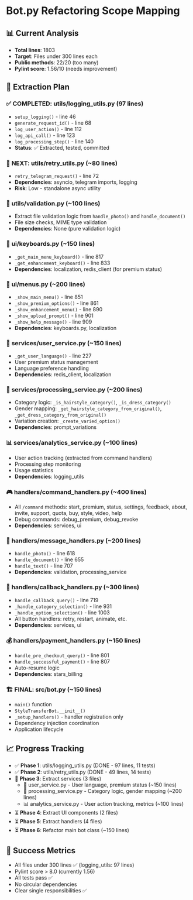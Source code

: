 # Bot.py Refactoring Scope Mapping

## 📊 **Current Analysis**
- **Total lines**: 1803
- **Target**: Files under 300 lines each  
- **Public methods**: 22/20 (too many)
- **Pylint score**: 1.56/10 (needs improvement)

## 🎯 **Extraction Plan**

### ✅ **COMPLETED: utils/logging_utils.py (97 lines)**
- `setup_logging()` - line 46
- `generate_request_id()` - line 68  
- `log_user_action()` - line 112
- `log_api_call()` - line 123
- `log_processing_step()` - line 140
- **Status**: ✅ Extracted, tested, committed

### 🔄 **NEXT: utils/retry_utils.py (~80 lines)**
- `retry_telegram_request()` - line 72
- **Dependencies**: asyncio, telegram imports, logging
- **Risk**: Low - standalone async utility

### 📝 **utils/validation.py (~100 lines)**
- Extract file validation logic from `handle_photo()` and `handle_document()`
- File size checks, MIME type validation
- **Dependencies**: None (pure validation logic)

### 🎨 **ui/keyboards.py (~150 lines)**
- `_get_main_menu_keyboard()` - line 817
- `_get_enhancement_keyboard()` - line 833
- **Dependencies**: localization, redis_client (for premium status)

### 🎨 **ui/menus.py (~200 lines)**
- `_show_main_menu()` - line 851
- `_show_premium_options()` - line 861
- `_show_enhancement_menu()` - line 890
- `_show_upload_prompt()` - line 901
- `_show_help_message()` - line 909
- **Dependencies**: keyboards.py, localization

### 👤 **services/user_service.py (~150 lines)**
- `_get_user_language()` - line 227
- User premium status management
- Language preference handling
- **Dependencies**: redis_client, localization

### 🔧 **services/processing_service.py (~200 lines)**
- Category logic: `_is_hairstyle_category()`, `_is_dress_category()`
- Gender mapping: `_get_hairstyle_category_from_original()`, `_get_dress_category_from_original()`
- Variation creation: `_create_varied_option()`
- **Dependencies**: prompt_variations

### 📊 **services/analytics_service.py (~100 lines)**
- User action tracking (extracted from command handlers)
- Processing step monitoring  
- Usage statistics
- **Dependencies**: logging_utils

### 🎮 **handlers/command_handlers.py (~400 lines)**
- All `/command` methods: start, premium, status, settings, feedback, about, invite, support, quota, buy, style, video, help
- Debug commands: debug_premium, debug_revoke
- **Dependencies**: services, ui

### 📩 **handlers/message_handlers.py (~200 lines)**
- `handle_photo()` - line 618
- `handle_document()` - line 655  
- `handle_text()` - line 707
- **Dependencies**: validation, processing_service

### 🔄 **handlers/callback_handlers.py (~300 lines)**
- `handle_callback_query()` - line 719
- `_handle_category_selection()` - line 931
- `_handle_option_selection()` - line 1003
- All button handlers: retry, restart, animate, etc.
- **Dependencies**: services, ui

### 💰 **handlers/payment_handlers.py (~150 lines)**
- `handle_pre_checkout_query()` - line 801
- `handle_successful_payment()` - line 807
- Auto-resume logic
- **Dependencies**: stars_billing

### 🏗️ **FINAL: src/bot.py (~150 lines)**
- `main()` function
- `StyleTransferBot.__init__()`
- `_setup_handlers()` - handler registration only
- Dependency injection coordination
- Application lifecycle

## 📈 **Progress Tracking**
- ✅ **Phase 1**: utils/logging_utils.py (DONE - 97 lines, 11 tests)
- ✅ **Phase 2**: utils/retry_utils.py (DONE - 49 lines, 14 tests)  
- 🔄 **Phase 3**: Extract services (3 files)
  - 👤 user_service.py - User language, premium status (~150 lines)
  - 🔧 processing_service.py - Category logic, gender mapping (~200 lines)
  - 📊 analytics_service.py - User action tracking, metrics (~100 lines)
- ⏳ **Phase 4**: Extract UI components (2 files)
- ⏳ **Phase 5**: Extract handlers (4 files)
- ⏳ **Phase 6**: Refactor main bot class (~150 lines)

## 🎯 **Success Metrics**
- All files under 300 lines ✅ (logging_utils: 97 lines)
- Pylint score > 8.0 (currently 1.56)
- All tests pass ✅
- No circular dependencies 
- Clear single responsibilities ✅ 